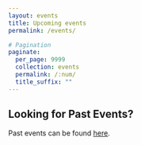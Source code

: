 ```yaml
---
layout: events
title: Upcoming events
permalink: /events/

# Pagination
paginate:
  per_page: 9999
  collection: events
  permalink: /:num/
  title_suffix: ""
---
```


<h2>Looking for Past Events?</h2>

Past events can be found <a href="/pastevents/">here</a>.
